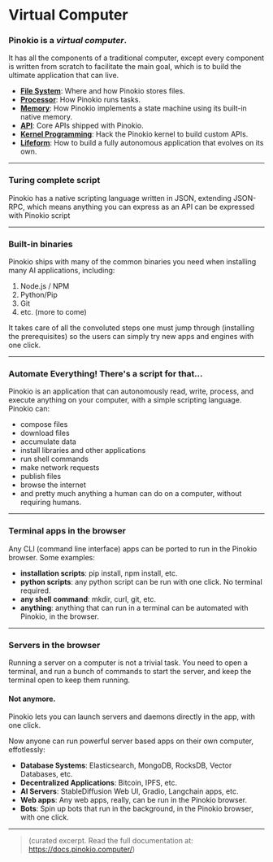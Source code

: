 # Virtual Computer

### Pinokio is a ***virtual computer***.

It has all the components of a traditional computer, except every component is written from scratch to facilitate the main goal, which is to build the ultimate application that can live.

- **[File System](https://docs.pinokio.computer/fs/overview)**: Where and how Pinokio stores files.
- **[Processor](https://docs.pinokio.computer/processor/overview)**: How Pinokio runs tasks.
- **[Memory](https://docs.pinokio.computer/memory/overview)**: How Pinokio implements a state machine using its built-in native memory.
- **[API](https://docs.pinokio.computer/api/overview)**: Core APIs shipped with Pinokio.
- **[Kernel Programming](https://docs.pinokio.computer/custom/what)**: Hack the Pinokio kernel to build custom APIs.
- **[Lifeform](https://docs.pinokio.computer/ai/overview)**: How to build a fully autonomous application that evolves on its own.

---
### Turing complete script

Pinokio has a native scripting language written in JSON, extending JSON-RPC, which means anything you can express as an API can be expressed with Pinokio script

---

### Built-in binaries

Pinokio ships with many of the common binaries you need when installing many AI applications, including:

1. Node.js / NPM
2. Python/Pip
3. Git
4. etc. (more to come)

It takes care of all the convoluted steps one must jump through (installing the prerequisites) so the users can simply try new apps and engines with one click.

---

### Automate Everything! There's a script for that...

Pinokio is an application that can autonomously read, write, process, and execute anything on your computer, with a simple scripting language. Pinokio can:

- compose files
- download files
- accumulate data
- install libraries and other applications
- run shell commands
- make network requests
- publish files
- browse the internet
- and pretty much anything a human can do on a computer, without requiring humans.

---

### Terminal apps in the browser

Any CLI (command line interface) apps can be ported to run in the Pinokio browser. Some examples:

- **installation scripts**: pip install, npm install, etc.
- **python scripts**: any python script can be run with one click. No terminal required.
- **any shell command**: mkdir, curl, git, etc.
- **anything**: anything that can run in a terminal can be automated with Pinokio, in the browser.

---

### Servers in the browser

Running a server on a computer is not a trivial task. You need to open a terminal, and run a bunch of commands to start the server, and keep the terminal open to keep them running.

#### Not anymore.

Pinokio lets you can launch servers and daemons directly in the app, with one click.

Now anyone can run powerful server based apps on their own computer, effotlessly:

- **Database Systems**: Elasticsearch, MongoDB, RocksDB, Vector Databases, etc.
- **Decentralized Applications**: Bitcoin, IPFS, etc.
- **AI Servers**: StableDiffusion Web UI, Gradio, Langchain apps, etc.
- **Web apps**: Any web apps, really, can be run in the Pinokio browser.
- **Bots**: Spin up bots that run in the background, in the Pinokio browser, with one click.

---


> (curated excerpt. Read the full documentation at: https://docs.pinokio.computer/)
